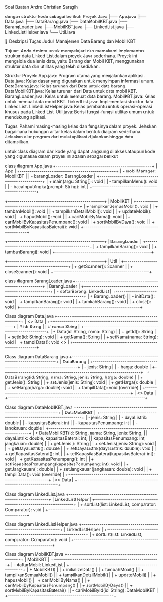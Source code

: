 Soal Buatan Andre Christian Saragih

dengan struktur kode sebagai berikut:
Proyek Java
├── App.java
├── Data.java
├── DataBarang.java
├── DataMobilKBT.java
├── BarangLoader.java
├── MobilKBT.java
├── LinkedList.java
├── LinkedListHelper.java
└── Util.java

📄 Deskripsi Tugas
Judul:
Manajemen Data Barang dan Mobil KBT 

Tujuan:
Anda diminta untuk mempelajari dan memahami implementasi struktur data Linked List dalam proyek Java sederhana. Proyek ini mengelola dua jenis data, yaitu Barang dan Mobil KBT, menggunakan struktur data dan utilitas yang telah disediakan.

Struktur Proyek:
App.java: Program utama yang menjalankan aplikasi.
Data.java: Kelas dasar yang digunakan untuk menyimpan informasi umum.
DataBarang.java: Kelas turunan dari Data untuk data barang.
DataMobilKBT.java: Kelas turunan dari Data untuk data mobil KBT.
BarangLoader.java: Kelas untuk memuat data barang.
MobilKBT.java: Kelas untuk memuat data mobil KBT.
LinkedList.java: Implementasi struktur data Linked List.
LinkedListHelper.java: Kelas pembantu untuk operasi-operasi khusus pada Linked List.
Util.java: Berisi fungsi-fungsi utilitas umum untuk mendukung aplikasi.

Tugas:
Pahami masing-masing kelas dan fungsinya dalam proyek.
Jelaskan bagaimana hubungan antar kelas dalam bentuk diagram sederhana.
Jelaskan alur program dari mulai aplikasi dijalankan hingga data ditampilkan.

untuk class diagram dari kode yang dapat langsung di akses ataupun kode yang digunakan dalam proyek ini adalah sebagai berikut


class diagram App.java
+-------------------------------------------------+
|                     App                         |
+-------------------------------------------------+
| - mobilManager: MobilKBT                        |
| - barangLoader: BarangLoader                    |
+-------------------------------------------------+
| + main(args: String[]): void                    |
| - tampilkanMenu(): void                         |
| - bacaInputAngka(prompt: String): int           |
+-------------------------------------------------+

+-------------------------------------------------+
|                   MobilKBT                      |
+-------------------------------------------------+
| + tampilkanSemuaMobil(): void                   |
| + tambahMobil(): void                           |
| + tampilkanDetailMobil(): void                  |
| + updateMobil(): void                           |
| + hapusMobil(): void                            |
| + cariMobilByNama(): void                       |
| + cariMobilByKapasitasPenumpang(): void         |
| + sortMobilByDaya(): void                       |
| + sortMobilByKapasitasBaterai(): void           |
+-------------------------------------------------+

+-------------------------------------------------+
|                BarangLoader                     |
+-------------------------------------------------+
| + tampilkanBarang(): void                       |
| + tambahBarang(): void                          |
+-------------------------------------------------+

+-------------------------------------------------+
|                    Util                         |
+-------------------------------------------------+
| + getScanner(): Scanner                         |
| + closeScanner(): void                          |
+-------------------------------------------------+

class diagram BarangLoader.java
+-------------------------------------------------------------+
|                       BarangLoader                          |
+-------------------------------------------------------------+
| - daftarBarang: LinkedList<DataBarang>                      |
+-------------------------------------------------------------+
| + BarangLoader()                                            |
| - initData(): void                                          |
| + tampilkanBarang(): void                                   |
| + tambahBarang(): void                                      |
| + close(): void                                             |
+-------------------------------------------------------------+

Class diagram Data.java
+-----------------------------------------------------------+
|                  <<abstract>> Data                        |
+-----------------------------------------------------------+
| # id: String                                              |
| # nama: String                                            |
+-----------------------------------------------------------+
| + Data(id: String, nama: String)                          |
| + getId(): String                                         |
| + setId(id: String): void                                 |
| + getNama(): String                                       |
| + setNama(nama: String): void                             |
| + tampilData(): void   <<abstract>>                       |
+-----------------------------------------------------------+


Class diagram DataBarang.java
+----------------------------------------------------------------------+
|                       DataBarang                                     |
+----------------------------------------------------------------------+
| - jenis: String                                                      | 
| - harga: double                                                      | 
+----------------------------------------------------------------------+
| + DataBarang(id: String, nama: String, jenis: String, harga: double) |
| + getJenis(): String                                                 |
| + setJenis(jenis: String): void                                      |
| + getHarga(): double                                                 |
| + setHarga(harga: double): void                                      | 
| + tampilData(): void (override)                                      | 
+----------------------------------------------------------------------+
| <<extends>> Data                                                     |
+----------------------------------------------------------------------+

Class diagram DataMobilKBT.java
+--------------------------------------------------------------------+
|                          DataMobilKBT                              |
+--------------------------------------------------------------------+
| - jenis: String                                                    |
| - dayaListrik: double                                              |
| - kapasitasBaterai: int                                            |
| - kapasitasPenumpang: int                                          |
| - jangkauan: double                                                |
+--------------------------------------------------------------------+
| + DataMobilKBT(id: String, nama: String, jenis: String,            |
|                dayaListrik: double, kapasitasBaterai: int,         |
|                kapasitasPenumpang: int, jangkauan: double)         |
| + getJenis(): String                                               |
| + setJenis(jenis: String): void                                    |
| + getDayaListrik(): double                                         |
| + setDayaListrik(dayaListrik: double): void                        |
| + getKapasitasBaterai(): int                                       |
| + setKapasitasBaterai(kapasitasBaterai: int): void                 |
| + getKapasitasPenumpang(): int                                     |
| + setKapasitasPenumpang(kapasitasPenumpang: int): void             |
| + getJangkauan(): double                                           |
| + setJangkauan(jangkauan: double): void                            |
| + tampilData(): void (override)                                    |
+--------------------------------------------------------------------+
| <<extends>> Data                                                   |
+--------------------------------------------------------------------+


Class diagram LinkedList.java
+-------------------------------------------------------------------+
|                        LinkedListHelper                           |
+-------------------------------------------------------------------+
| + sortList(list: LinkedList<T>, comparator: Comparator<T>): void  |
+-------------------------------------------------------------------+

Class diagram LinkedListHelper.java
+-------------------------------------------------------------------+
|                           LinkedListHelper                        |
+-------------------------------------------------------------------+
| + sortList(list: LinkedList<T>, comparator: Comparator<T>): void  |
+-------------------------------------------------------------------+

Class diagram MobilKBT.java
+------------------------------------------------------+
|                      MobilKBT                        |
+------------------------------------------------------+
| - daftarMobil: LinkedList<DataMobilKBT>              |
+------------------------------------------------------+
| + MobilKBT()                                         |
| + initializeData()                                   |
| + tambahMobil()                                      |
| + tampilkanSemuaMobil()                              |
| + tampilkanDetailMobil()                             |
| + updateMobil()                                      |
| + hapusMobil()                                       |
| + cariMobilByNama()                                  |
| + cariMobilByKapasitasPenumpang()                    |
| + sortMobilByDaya()                                  |
| + sortMobilByKapasitasBaterai()                      |
| - cariMobilById(id: String): DataMobilKBT            |
+------------------------------------------------------+

